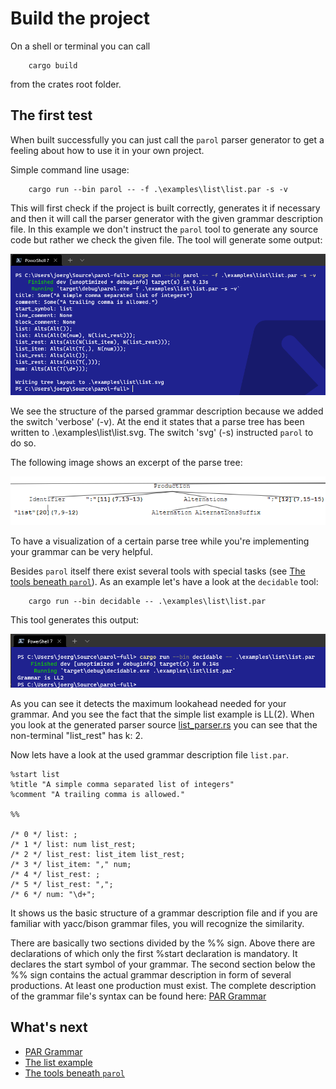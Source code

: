 # Build the project

On a shell or terminal you can call

```shell
    cargo build
```

from the crates root folder.

## The first test

When built successfully you can just call the `parol` parser generator to get a feeling about how to use it in your own project.

Simple command line usage:

```shell
    cargo run --bin parol -- -f .\examples\list\list.par -s -v
```

This will first check if the project is built correctly, generates it if necessary and then it will call the parser generator with the given grammar description file.
In this example we don't instruct the `parol` tool to generate any source code but rather we check the given file.
The tool will generate some output:

![firstTry](./images/firstTry.png)

We see the structure of the parsed grammar description because we added the switch 'verbose' (-v). At the end it states that a parse tree has been written to .\examples\list\list.svg. The switch 'svg' (-s) instructed `parol` to do so.

The following image shows an excerpt of the parse tree:

![list.png](./images/list.png)

To have a visualization of a certain parse tree while you're implementing your grammar can be very helpful.

Besides `parol` itself there exist several tools with special tasks (see [The tools beneath `parol`](./Tools.md)). As an example let's have a look at the `decidable` tool:

```shell
    cargo run --bin decidable -- .\examples\list\list.par
```

This tool generates this output:

![decidable](./images/decidable.png)

As you can see it detects the maximum lookahead needed for your grammar. And you see the fact that the simple list example is LL(2). When you look at the generated parser source [list_parser.rs](..\examples\list\list_parser.rs) you can see that the non-terminal "list_rest" has k: 2.

Now lets have a look at the used grammar description file `list.par`.

```ebnf
%start list
%title "A simple comma separated list of integers"
%comment "A trailing comma is allowed."

%%

/* 0 */ list: ;
/* 1 */ list: num list_rest;
/* 2 */ list_rest: list_item list_rest;
/* 3 */ list_item: "," num;
/* 4 */ list_rest: ;
/* 5 */ list_rest: ",";
/* 6 */ num: "\d+";
```

It shows us the basic structure of a grammar description file and if you are familiar with yacc/bison grammar files, you will recognize the similarity.

There are basically two sections divided by the %% sign. Above there are declarations of which only the first %start declaration is mandatory. It declares the start symbol of your grammar.
The second section below the %% sign contains the actual grammar description in form of several productions. At least one production must exist.
The complete description of the grammar file's syntax can be found here: [PAR Grammar](./ParGrammar.md)

## What's next

* [PAR Grammar](./ParGrammar.md)
* [The list example](./ListExample.md)
* [The tools beneath `parol`](./Tools.md)
